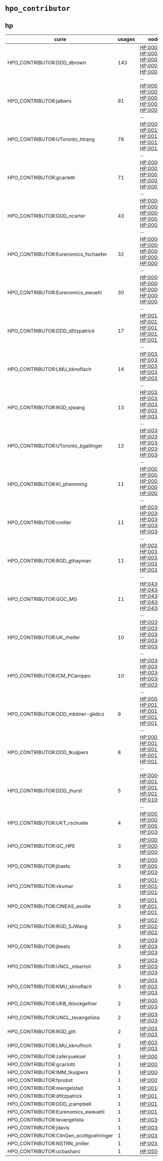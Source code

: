 # `hpo_contributor`

## hp

| curie                                   |   usages | nodes                                                                                                                                                                                                                                                                                            |
|-----------------------------------------|----------|--------------------------------------------------------------------------------------------------------------------------------------------------------------------------------------------------------------------------------------------------------------------------------------------------|
| HPO_CONTRIBUTOR:DDD_dbrown              |      143 | [HP:0001631](http://purl.obolibrary.org/obo/HP_0001631), [HP:0001651](http://purl.obolibrary.org/obo/HP_0001651), [HP:0001655](http://purl.obolibrary.org/obo/HP_0001655), [HP:0001660](http://purl.obolibrary.org/obo/HP_0001660), [HP:0001674](http://purl.obolibrary.org/obo/HP_0001674), ... |
| HPO_CONTRIBUTOR:jalbers                 |       91 | [HP:0001326](http://purl.obolibrary.org/obo/HP_0001326), [HP:0002123](http://purl.obolibrary.org/obo/HP_0002123), [HP:0002133](http://purl.obolibrary.org/obo/HP_0002133), [HP:0002392](http://purl.obolibrary.org/obo/HP_0002392), [HP:0007332](http://purl.obolibrary.org/obo/HP_0007332), ... |
| HPO_CONTRIBUTOR:UToronto_htrang         |       76 | [HP:0009808](http://purl.obolibrary.org/obo/HP_0009808), [HP:0012671](http://purl.obolibrary.org/obo/HP_0012671), [HP:0012679](http://purl.obolibrary.org/obo/HP_0012679), [HP:0012681](http://purl.obolibrary.org/obo/HP_0012681), [HP:0012684](http://purl.obolibrary.org/obo/HP_0012684), ... |
| HPO_CONTRIBUTOR:gcarletti               |       71 | [HP:0000573](http://purl.obolibrary.org/obo/HP_0000573), [HP:0001342](http://purl.obolibrary.org/obo/HP_0001342), [HP:0001987](http://purl.obolibrary.org/obo/HP_0001987), [HP:0001988](http://purl.obolibrary.org/obo/HP_0001988), [HP:0002148](http://purl.obolibrary.org/obo/HP_0002148), ... |
| HPO_CONTRIBUTOR:DDD_ncarter             |       43 | [HP:0000483](http://purl.obolibrary.org/obo/HP_0000483), [HP:0000528](http://purl.obolibrary.org/obo/HP_0000528), [HP:0000614](http://purl.obolibrary.org/obo/HP_0000614), [HP:0001142](http://purl.obolibrary.org/obo/HP_0001142), [HP:0007641](http://purl.obolibrary.org/obo/HP_0007641), ... |
| HPO_CONTRIBUTOR:Eurenomics_fschaefer    |       32 | [HP:0000090](http://purl.obolibrary.org/obo/HP_0000090), [HP:0000096](http://purl.obolibrary.org/obo/HP_0000096), [HP:0000097](http://purl.obolibrary.org/obo/HP_0000097), [HP:0000107](http://purl.obolibrary.org/obo/HP_0000107), [HP:0000127](http://purl.obolibrary.org/obo/HP_0000127), ... |
| HPO_CONTRIBUTOR:Eurenomics_ewuehl       |       30 | [HP:0000074](http://purl.obolibrary.org/obo/HP_0000074), [HP:0000095](http://purl.obolibrary.org/obo/HP_0000095), [HP:0000111](http://purl.obolibrary.org/obo/HP_0000111), [HP:0000794](http://purl.obolibrary.org/obo/HP_0000794), [HP:0004734](http://purl.obolibrary.org/obo/HP_0004734), ... |
| HPO_CONTRIBUTOR:DDD_dfitzpatrick        |       17 | [HP:0011372](http://purl.obolibrary.org/obo/HP_0011372), [HP:0011377](http://purl.obolibrary.org/obo/HP_0011377), [HP:0011380](http://purl.obolibrary.org/obo/HP_0011380), [HP:0011381](http://purl.obolibrary.org/obo/HP_0011381), [HP:0011382](http://purl.obolibrary.org/obo/HP_0011382), ... |
| HPO_CONTRIBUTOR:LMU_kknoflach           |       14 | [HP:0032966](http://purl.obolibrary.org/obo/HP_0032966), [HP:0032972](http://purl.obolibrary.org/obo/HP_0032972), [HP:0032976](http://purl.obolibrary.org/obo/HP_0032976), [HP:0032977](http://purl.obolibrary.org/obo/HP_0032977), [HP:0032978](http://purl.obolibrary.org/obo/HP_0032978), ... |
| HPO_CONTRIBUTOR:RGD_sjwang              |       13 | [HP:0031414](http://purl.obolibrary.org/obo/HP_0031414), [HP:0031415](http://purl.obolibrary.org/obo/HP_0031415), [HP:0031419](http://purl.obolibrary.org/obo/HP_0031419), [HP:0031424](http://purl.obolibrary.org/obo/HP_0031424), [HP:0031425](http://purl.obolibrary.org/obo/HP_0031425), ... |
| HPO_CONTRIBUTOR:UToronto_bgallinger     |       12 | [HP:0030125](http://purl.obolibrary.org/obo/HP_0030125), [HP:0030277](http://purl.obolibrary.org/obo/HP_0030277), [HP:0030279](http://purl.obolibrary.org/obo/HP_0030279), [HP:0030282](http://purl.obolibrary.org/obo/HP_0030282), [HP:0030283](http://purl.obolibrary.org/obo/HP_0030283), ... |
| HPO_CONTRIBUTOR:KI_phemming             |       11 | [HP:0001298](http://purl.obolibrary.org/obo/HP_0001298), [HP:0002922](http://purl.obolibrary.org/obo/HP_0002922), [HP:0003785](http://purl.obolibrary.org/obo/HP_0003785), [HP:0006976](http://purl.obolibrary.org/obo/HP_0006976), [HP:0007074](http://purl.obolibrary.org/obo/HP_0007074), ... |
| HPO_CONTRIBUTOR:cmiller                 |       11 | [HP:0030129](http://purl.obolibrary.org/obo/HP_0030129), [HP:0030130](http://purl.obolibrary.org/obo/HP_0030130), [HP:0030131](http://purl.obolibrary.org/obo/HP_0030131), [HP:0030132](http://purl.obolibrary.org/obo/HP_0030132), [HP:0030133](http://purl.obolibrary.org/obo/HP_0030133), ... |
| HPO_CONTRIBUTOR:RGD_gthayman            |       11 | [HP:0031817](http://purl.obolibrary.org/obo/HP_0031817), [HP:0031820](http://purl.obolibrary.org/obo/HP_0031820), [HP:0031831](http://purl.obolibrary.org/obo/HP_0031831), [HP:0031835](http://purl.obolibrary.org/obo/HP_0031835), [HP:0031836](http://purl.obolibrary.org/obo/HP_0031836), ... |
| HPO_CONTRIBUTOR:GOC_MG                  |       11 | [HP:0430000](http://purl.obolibrary.org/obo/HP_0430000), [HP:0430002](http://purl.obolibrary.org/obo/HP_0430002), [HP:0430003](http://purl.obolibrary.org/obo/HP_0430003), [HP:0430005](http://purl.obolibrary.org/obo/HP_0430005), [HP:0430006](http://purl.obolibrary.org/obo/HP_0430006), ... |
| HPO_CONTRIBUTOR:UK_rheller              |       10 | [HP:0030195](http://purl.obolibrary.org/obo/HP_0030195), [HP:0030198](http://purl.obolibrary.org/obo/HP_0030198), [HP:0030199](http://purl.obolibrary.org/obo/HP_0030199), [HP:0030200](http://purl.obolibrary.org/obo/HP_0030200), [HP:0030201](http://purl.obolibrary.org/obo/HP_0030201), ... |
| HPO_CONTRIBUTOR:ICM_PCaroppo            |       10 | [HP:0030213](http://purl.obolibrary.org/obo/HP_0030213), [HP:0030214](http://purl.obolibrary.org/obo/HP_0030214), [HP:0030215](http://purl.obolibrary.org/obo/HP_0030215), [HP:0030216](http://purl.obolibrary.org/obo/HP_0030216), [HP:0030217](http://purl.obolibrary.org/obo/HP_0030217), ... |
| HPO_CONTRIBUTOR:DDD_mbitner-glidicz     |        9 | [HP:0008609](http://purl.obolibrary.org/obo/HP_0008609), [HP:0011374](http://purl.obolibrary.org/obo/HP_0011374), [HP:0011376](http://purl.obolibrary.org/obo/HP_0011376), [HP:0011378](http://purl.obolibrary.org/obo/HP_0011378), [HP:0011379](http://purl.obolibrary.org/obo/HP_0011379), ... |
| HPO_CONTRIBUTOR:DDD_tkuijpers           |        8 | [HP:0002206](http://purl.obolibrary.org/obo/HP_0002206), [HP:0011920](http://purl.obolibrary.org/obo/HP_0011920), [HP:0011921](http://purl.obolibrary.org/obo/HP_0011921), [HP:0011945](http://purl.obolibrary.org/obo/HP_0011945), [HP:0011948](http://purl.obolibrary.org/obo/HP_0011948), ... |
| HPO_CONTRIBUTOR:DDD_jhurst              |        5 | [HP:0000220](http://purl.obolibrary.org/obo/HP_0000220), [HP:0011338](http://purl.obolibrary.org/obo/HP_0011338), [HP:0011341](http://purl.obolibrary.org/obo/HP_0011341), [HP:0011820](http://purl.obolibrary.org/obo/HP_0011820), [HP:0100731](http://purl.obolibrary.org/obo/HP_0100731), ... |
| HPO_CONTRIBUTOR:UKT_rschuele            |        4 | [HP:0002061](http://purl.obolibrary.org/obo/HP_0002061), [HP:0002066](http://purl.obolibrary.org/obo/HP_0002066), [HP:0002078](http://purl.obolibrary.org/obo/HP_0002078), [HP:0030181](http://purl.obolibrary.org/obo/HP_0030181)                                                               |
| HPO_CONTRIBUTOR:GC_HPE                  |        3 | [HP:0002507](http://purl.obolibrary.org/obo/HP_0002507), [HP:0006870](http://purl.obolibrary.org/obo/HP_0006870), [HP:0006988](http://purl.obolibrary.org/obo/HP_0006988)                                                                                                                        |
| HPO_CONTRIBUTOR:jbaets                  |        3 | [HP:0003130](http://purl.obolibrary.org/obo/HP_0003130), [HP:0007233](http://purl.obolibrary.org/obo/HP_0007233), [HP:0030176](http://purl.obolibrary.org/obo/HP_0030176)                                                                                                                        |
| HPO_CONTRIBUTOR:vkumar                  |        3 | [HP:0010693](http://purl.obolibrary.org/obo/HP_0010693), [HP:0010920](http://purl.obolibrary.org/obo/HP_0010920), [HP:0010921](http://purl.obolibrary.org/obo/HP_0010921)                                                                                                                        |
| HPO_CONTRIBUTOR:CINEAS_asollie          |        3 | [HP:0012775](http://purl.obolibrary.org/obo/HP_0012775), [HP:0012776](http://purl.obolibrary.org/obo/HP_0012776), [HP:0012777](http://purl.obolibrary.org/obo/HP_0012777)                                                                                                                        |
| HPO_CONTRIBUTOR:RGD_SJWang              |        3 | [HP:0020182](http://purl.obolibrary.org/obo/HP_0020182), [HP:0020183](http://purl.obolibrary.org/obo/HP_0020183), [HP:0020184](http://purl.obolibrary.org/obo/HP_0020184)                                                                                                                        |
| HPO_CONTRIBUTOR:jbeats                  |        3 | [HP:0030172](http://purl.obolibrary.org/obo/HP_0030172), [HP:0030174](http://purl.obolibrary.org/obo/HP_0030174), [HP:0030175](http://purl.obolibrary.org/obo/HP_0030175)                                                                                                                        |
| HPO_CONTRIBUTOR:UNCL_mbertoli           |        3 | [HP:0030192](http://purl.obolibrary.org/obo/HP_0030192), [HP:0030196](http://purl.obolibrary.org/obo/HP_0030196), [HP:0030209](http://purl.obolibrary.org/obo/HP_0030209)                                                                                                                        |
| HPO_CONTRIBUTOR:KMU_kknoflach           |        3 | [HP:0033520](http://purl.obolibrary.org/obo/HP_0033520), [HP:0033999](http://purl.obolibrary.org/obo/HP_0033999), [HP:0034000](http://purl.obolibrary.org/obo/HP_0034000)                                                                                                                        |
| HPO_CONTRIBUTOR:UKB_tklockgether        |        2 | [HP:0001269](http://purl.obolibrary.org/obo/HP_0001269), [HP:0030180](http://purl.obolibrary.org/obo/HP_0030180)                                                                                                                                                                                 |
| HPO_CONTRIBUTOR:UNCL_tevangelista       |        2 | [HP:0030193](http://purl.obolibrary.org/obo/HP_0030193), [HP:0030211](http://purl.obolibrary.org/obo/HP_0030211)                                                                                                                                                                                 |
| HPO_CONTRIBUTOR:RGD_gth                 |        2 | [HP:0031421](http://purl.obolibrary.org/obo/HP_0031421), [HP:0031423](http://purl.obolibrary.org/obo/HP_0031423)                                                                                                                                                                                 |
| HPO_CONTRIBUTOR:LMU_kknofloch           |        2 | [HP:0033240](http://purl.obolibrary.org/obo/HP_0033240), [HP:0033245](http://purl.obolibrary.org/obo/HP_0033245)                                                                                                                                                                                 |
| HPO_CONTRIBUTOR:zaferyueksel            |        1 | [HP:0002075](http://purl.obolibrary.org/obo/HP_0002075)                                                                                                                                                                                                                                          |
| HPO_CONTRIBUTOR:gcarlotti               |        1 | [HP:0003218](http://purl.obolibrary.org/obo/HP_0003218)                                                                                                                                                                                                                                          |
| HPO_CONTRIBUTOR:IMM_tkuijpers           |        1 | [HP:0006528](http://purl.obolibrary.org/obo/HP_0006528)                                                                                                                                                                                                                                          |
| HPO_CONTRIBUTOR:fprobst                 |        1 | [HP:0007937](http://purl.obolibrary.org/obo/HP_0007937)                                                                                                                                                                                                                                          |
| HPO_CONTRIBUTOR:mengelstad              |        1 | [HP:0010289](http://purl.obolibrary.org/obo/HP_0010289)                                                                                                                                                                                                                                          |
| HPO_CONTRIBUTOR:dfitzpatrick            |        1 | [HP:0011375](http://purl.obolibrary.org/obo/HP_0011375)                                                                                                                                                                                                                                          |
| HPO_CONTRIBUTOR:DDD_jcampbell           |        1 | [HP:0011835](http://purl.obolibrary.org/obo/HP_0011835)                                                                                                                                                                                                                                          |
| HPO_CONTRIBUTOR:Eurenomics_eweuehl      |        1 | [HP:0012595](http://purl.obolibrary.org/obo/HP_0012595)                                                                                                                                                                                                                                          |
| HPO_CONTRIBUTOR:tevangelista            |        1 | [HP:0030207](http://purl.obolibrary.org/obo/HP_0030207)                                                                                                                                                                                                                                          |
| HPO_CONTRIBUTOR:jdavis                  |        1 | [HP:0030753](http://purl.obolibrary.org/obo/HP_0030753)                                                                                                                                                                                                                                          |
| HPO_CONTRIBUTOR:ClinGen_scottgoehringer |        1 | [HP:0032113](http://purl.obolibrary.org/obo/HP_0032113)                                                                                                                                                                                                                                          |
| HPO_CONTRIBUTOR:NSTRN_jmiller           |        1 | [HP:0033088](http://purl.obolibrary.org/obo/HP_0033088)                                                                                                                                                                                                                                          |
| HPO_CONTRIBUTOR:ucbasharo               |        1 | [HP:0550004](http://purl.obolibrary.org/obo/HP_0550004)                                                                                                                                                                                                                                          |

